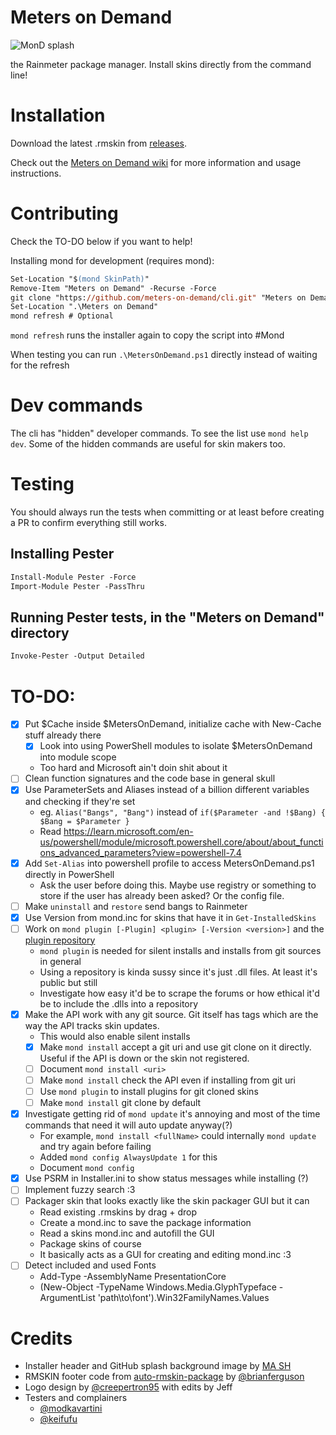 # Meters on Demand

![MonD splash](https://repository-images.githubusercontent.com/601636170/25834e41-d86e-4f2a-809c-441ab80c2a8a)

the Rainmeter package manager. Install skins directly from the command line!

# Installation

Download the latest .rmskin from [releases](https://github.com/meters-on-demand/cli/releases).

Check out the [Meters on Demand wiki](https://docs.rainmeter.skin/) for more information and usage instructions.

# Contributing

Check the TO-DO below if you want to help!

Installing mond for development (requires mond):

```ps
Set-Location "$(mond SkinPath)"
Remove-Item "Meters on Demand" -Recurse -Force
git clone "https://github.com/meters-on-demand/cli.git" "Meters on Demand"
Set-Location ".\Meters on Demand"
mond refresh # Optional 
```

`mond refresh` runs the installer again to copy the script into #Mond

When testing you can run `.\MetersOnDemand.ps1` directly instead of waiting for the refresh

# Dev commands

The cli has "hidden" developer commands. To see the list use `mond help dev`. Some of the hidden commands are useful for skin makers too. 

# Testing

You should always run the tests when committing or at least before creating a PR to confirm everything still works.

## Installing Pester

```ps
Install-Module Pester -Force
Import-Module Pester -PassThru
```

## Running Pester tests, in the "Meters on Demand" directory

```ps
Invoke-Pester -Output Detailed
```

# TO-DO:

- [x] Put $Cache inside $MetersOnDemand, initialize cache with New-Cache stuff already there
  - [x] Look into using PowerShell modules to isolate $MetersOnDemand into module scope
  - Too hard and Microsoft ain't doin shit about it
- [ ] Clean function signatures and the code base in general skull
- [x] Use ParameterSets and Aliases instead of a billion different variables and checking if they're set
  - eg. `Alias("Bangs", "Bang")` instead of `if($Parameter -and !$Bang) { $Bang = $Parameter }`
  - Read https://learn.microsoft.com/en-us/powershell/module/microsoft.powershell.core/about/about_functions_advanced_parameters?view=powershell-7.4
- [x] Add `Set-Alias` into powershell profile to access MetersOnDemand.ps1 directly in PowerShell
  - Ask the user before doing this. Maybe use registry or something to store if the user has already been asked? Or the config file.
- [ ] Make `uninstall` and `restore` send bangs to Rainmeter
- [x] Use Version from mond.inc for skins that have it in `Get-InstalledSkins`
- [ ] Work on `mond plugin [-Plugin] <plugin> [-Version <version>]` and the [plugin repository](https://github.com/meters-on-demand/plugins)
  - `mond plugin` is needed for silent installs and installs from git sources in general
  - Using a repository is kinda sussy since it's just .dll files. At least it's public but still
  - Investigate how easy it'd be to scrape the forums or how ethical it'd be to include the .dlls into a repository
- [x] Make the API work with any git source. Git itself has tags which are the way the API tracks skin updates.
  - This would also enable silent installs
  - [x] Make `mond install` accept a git uri and use git clone on it directly. Useful if the API is down or the skin not registered.
  - [ ] Document `mond install <uri>`
  - [ ] Make `mond install` check the API even if installing from git uri
  - [ ] Use `mond plugin` to install plugins for git cloned skins
  - [ ] Make `mond install` git clone by default
- [x] Investigate getting rid of `mond update` it's annoying and most of the time commands that need it will auto update anyway(?)
  - For example, `mond install <fullName>` could internally `mond update` and try again before failing
  - Added `mond config AlwaysUpdate 1` for this
  - Document `mond config`
- [x] Use PSRM in Installer.ini to show status messages while installing (?)
- [ ] Implement fuzzy search :3
- [ ] Packager skin that looks exactly like the skin packager GUI but it can
  - Read existing .rmskins by drag + drop
  - Create a mond.inc to save the package information
  - Read a skins mond.inc and autofill the GUI
  - Package skins of course
  - It basically acts as a GUI for creating and editing mond.inc :3
- [ ] Detect included and used Fonts
  - Add-Type -AssemblyName PresentationCore
  - (New-Object -TypeName Windows.Media.GlyphTypeface -ArgumentList 'path\to\font').Win32FamilyNames.Values

# Credits

- Installer header and GitHub splash background image by [MA SH](https://www.artstation.com/artwork/L36yml)
- RMSKIN footer code from [auto-rmskin-package](https://github.com/brianferguson/auto-rmskin-package/blob/master/.github/workflows/release.yml) by [@brianferguson](https://github.com/brianferguson)
- Logo design by [@creepertron95](https://github.com/creepertron95) with edits by Jeff
- Testers and complainers
  - [@modkavartini](https://github.com/modkavartini)
  - [@keifufu](https://github.com/keifufu)
